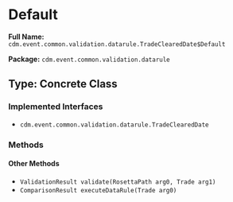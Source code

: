 # Default

**Full Name:** `cdm.event.common.validation.datarule.TradeClearedDate$Default`

**Package:** `cdm.event.common.validation.datarule`

## Type: Concrete Class

### Implemented Interfaces

- `cdm.event.common.validation.datarule.TradeClearedDate`

### Methods

#### Other Methods

- `ValidationResult validate(RosettaPath arg0, Trade arg1)`
- `ComparisonResult executeDataRule(Trade arg0)`

